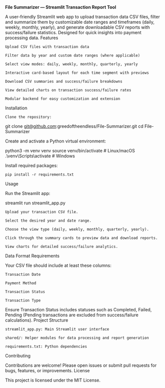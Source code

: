 **File Summarizer — Streamlit Transaction Report Tool**

A user-friendly Streamlit web app to upload transaction data CSV files, filter and summarize them by customizable date ranges and timeframes (daily, weekly, monthly, yearly), and generate downloadable CSV reports with success/failure statistics. Designed for quick insights into payment processing data.
Features

    Upload CSV files with transaction data

    Filter data by year and custom date ranges (where applicable)

    Select view modes: daily, weekly, monthly, quarterly, yearly

    Interactive card-based layout for each time segment with previews

    Download CSV summaries and success/failure breakdowns

    View detailed charts on transaction success/failure rates

    Modular backend for easy customization and extension

Installation

    Clone the repository:

git clone git@github.com:greedoftheendless/File-Summarizer.git
cd File-Summarizer

Create and activate a Python virtual environment:

python3 -m venv venv
source venv/bin/activate   # Linux/macOS
.\venv\Scripts\activate    # Windows

Install required packages:

    pip install -r requirements.txt

Usage

Run the Streamlit app:

streamlit run streamlit_app.py

    Upload your transaction CSV file.

    Select the desired year and date range.

    Choose the view type (daily, weekly, monthly, quarterly, yearly).

    Click through the summary cards to preview data and download reports.

    View charts for detailed success/failure analytics.

Data Format Requirements

Your CSV file should include at least these columns:

    Transaction Date

    Payment Method

    Transaction Status

    Transaction Type

Ensure Transaction Status includes statuses such as Completed, Failed, Pending (Pending transactions are excluded from success/failure calculations).
Project Structure

    streamlit_app.py: Main Streamlit user interface

    shared/: Helper modules for data processing and report generation

    requirements.txt: Python dependencies

Contributing

Contributions are welcome! Please open issues or submit pull requests for bugs, features, or improvements.
License

This project is licensed under the MIT License.
